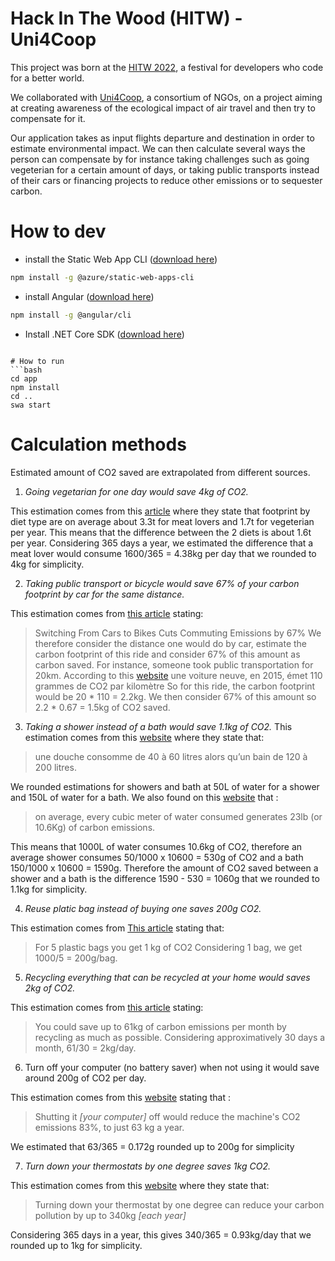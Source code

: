 # Hack In The Wood (HITW) - Uni4Coop
This project was born at the [HITW 2022](https://www.hackinthewoods.be/), a festival for developers who
code for a better world.

We collaborated with [Uni4Coop](https://uni4coop.com/fr), a consortium of NGOs, on a project aiming at creating awareness of the ecological impact of air travel and then try to compensate for it.

Our application takes as input flights departure and destination in order to estimate environmental impact. We can then calculate several ways the person can compensate by for instance taking challenges such as going vegeterian for a certain amount of days, or taking public transports instead of their cars or financing projects to reduce other emissions or to sequester carbon.

# How to dev
 - install the Static Web App CLI ([download here](https://github.com/Azure/static-web-apps-cli))
 ```bash
 npm install -g @azure/static-web-apps-cli
 ```
 - install Angular ([download here](https://angular.io/guide/setup-local#install-the-angular-cli))
 ```bash
 npm install -g @angular/cli
 ```
  - Install .NET Core SDK ([download here](https://dotnet.microsoft.com/en-us/download))
```

# How to run
```bash
cd app
npm install
cd ..
swa start
```

# Calculation methods
Estimated amount of CO2 saved are extrapolated from different sources.

1. *Going vegetarian for one day would save 4kg of CO2.*

This estimation comes from this [article](https://youmatter.world/fr/regime-alimentaire-ecologique-vegetarien-omnivore/#:~:text=Les%20r%C3%A9gimes%20v%C3%A9g%C3%A9tariens%20et%20vegans,plus%20que%20le%20r%C3%A9gime%20vegan.) where they state that footprint by diet type are on average about 3.3t for meat lovers and 1.7t for vegeterian per year. This means that the difference between the 2 diets is about 1.6t per year. Considering 365 days a year, we estimated the difference that a meat lover would consume 1600/365 = 4.38kg per day that we rounded to 4kg for simplicity.

2. *Taking public transport or bicycle would save 67% of your carbon footprint by car for the same distance.*

This estimation comes from [this article](https://www.bloomberg.com/news/articles/2021-03-31/switching-from-cars-to-bikes-cuts-commuting-emissions-by-67#xj4y7vzkg) stating:
> Switching From Cars to Bikes Cuts Commuting Emissions by 67%
We therefore consider the distance one would do by car, estimate the carbon footprint of this ride and consider 67% of this amount as carbon saved. For instance, someone took public transportation for 20km. According to this [website](https://www.liberation.fr/checknews/2018/12/21/un-trajet-en-avion-est-il-vraiment-plus-polluant-qu-un-trajet-en-voiture-ou-en-train_1679761/)
> une voiture neuve, en 2015, émet 110 grammes de CO2 par kilomètre
So for this ride, the carbon footprint would be 20 * 110 = 2.2kg. We then consider 67% of this amount so 2.2 * 0.67 = 1.5kg of CO2 saved. 

3. *Taking a shower instead of a bath would save 1.1kg of CO2.*
This estimation comes from this [website](https://www.m-habitat.fr/plomberie-et-eau/consommation-d-eau/quelle-est-la-consommation-en-eau-d-une-douche-902_A) where they state that:
> une douche consomme de 40 à 60 litres alors qu’un bain de 120 à 200 litres.

We rounded estimations for showers and bath at 50L of water for a shower and 150L of water for a bath. 
We also found on this [website](https://wint.ai/the-carbon-footprint-of-water/#:~:text=The%20energy%20requirement%2C%20combined%20with,the%20%E2%80%9Crespect%E2%80%9D%20it%20deserves.) that :
> on average, every cubic meter of water consumed generates 23lb (or 10.6Kg) of carbon emissions.

This means that 1000L of water consumes 10.6kg of CO2, therefore an average shower consumes 50/1000 x 10600 = 530g of CO2 and a bath 150/1000 x 10600 = 1590g. Therefore the amount of CO2 saved between a shower and a bath is the difference 1590 - 530 = 1060g that we rounded to 1.1kg for simplicity.

4. *Reuse platic bag instead of buying one saves 200g CO2.*

This estimation comes from [This article](https://timeforchange.org/plastic-bags-and-plastic-bottles-co2-emissions-during-their-lifetime/) stating that:
> For 5 plastic bags you get 1 kg of CO2
Considering 1 bag, we get 1000/5 = 200g/bag.

5. *Recycling everything that can be recycled at your home would saves 2kg of CO2.*

This estimation comes from [this article](https://changeit.app/blog/recycle-matters/) stating: 
> You could save up to 61kg of carbon emissions per month by recycling as much as possible.
Considering approximatively 30 days a month, 61/30 = 2kg/day.


6. Turn off your computer (no battery saver) when not using it would save around 200g of CO2 per day.

This estimation comes from this [website](http://content.time.com/time/specials/2007/environment/article/0,28804,1602354_1603074_1603535,00.html#:~:text=Compared%20with%20a%20machine%20left,just%2063%20kg%20a%20year.) stating that : 
> Shutting it *[your computer]* off would reduce the machine's CO2 emissions 83%, to just 63 kg a year. 

We estimated that 63/365 = 0.172g rounded up to 200g for simplicity

7. *Turn down your thermostats by one degree saves 1kg CO2.* 

This estimation comes from this [website](https://www.count-us-in.org/en-gb/steps/dial-it-down/#:~:text=Turning%20down%20your%20thermostat%20by,thermostat%20has%20other%20benefits%20too.) where they state that:
> Turning down your thermostat by one degree can reduce your carbon pollution by up to 340kg *[each year]*

Considering 365 days in a year, this gives 340/365 = 0.93kg/day that we rounded up to 1kg for simplicity.